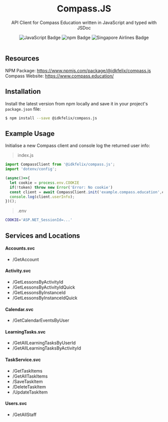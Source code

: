 <h1 align='center'>Compass.JS</h1>
<p align='center'>API Client for Compass Education written in JavaScript and typed with JSDoc</p>

<div align='center'>
<img src="https://img.shields.io/badge/JavaScript-F7DF1E?logo=javascript&logoColor=000&style=flat-square" alt="JavaScript Badge">
<img src="https://img.shields.io/badge/npm-CB3837?logo=npm&logoColor=fff&style=flat-square" alt="npm Badge">
<img src="https://img.shields.io/badge/Singapore%20Airlines-F99F1C?logo=singaporeairlines&logoColor=fff&style=flat-square" alt="Singapore Airlines Badge">
</div>
</br>

## Resources
NPM Package: https://www.npmjs.com/package/@idkfelix/compass.js \
Compass Website: https://www.compass.education/

## Installation

Install the latest version from npm locally and save it in your project's `package.json` file:
```bash
$ npm install --save @idkfelix/compass.js
```

## Example Usage

Initialise a new Compass client and console log the returned user info:

> index.js
```javascript
import CompassClient from '@idkfelix/compass.js';
import 'dotenv/config';

(async()=>{
  let cookie = process.env.COOKIE
  if(!token) throw new Error('Error: No cookie')
  const client = await CompassClient.init('example.compass.education',cookie);
  console.log(client.userInfo);
})();
```
> .env
```bash
COOKIE='ASP.NET_SessionId=...'
```

## Services and Locations

#### Accounts.svc
- /GetAccount
#### Activity.svc
- /GetLessonsByActivityId
- /GetLessonsByActivityIdQuick
- /GetLessonsByInstanceId
- /GetLessonsByInstanceIdQuick
#### Calendar.svc
- /GetCalendarEventsByUser
#### LearningTasks.svc
- /GetAllLearningTasksByUserId
- /GetAllLearningTasksByActivityId
#### TaskService.svc
- /GetTaskItems
- /GetAllTaskItems
- /SaveTaskItem
- /DeleteTaskItem
- /UpdateTaskItem
#### Users.svc
- /GetAllStaff